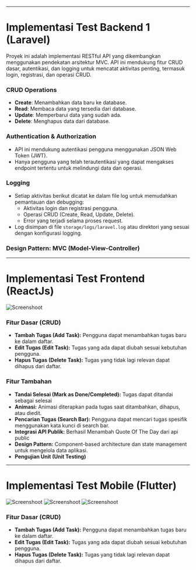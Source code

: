 -----------------------------------------------

# Implementasi Test Backend 1 (Laravel)

Proyek ini adalah implementasi RESTful API yang dikembangkan menggunakan pendekatan arsitektur MVC. API ini mendukung fitur CRUD dasar, autentikasi, dan logging untuk mencatat aktivitas penting, termasuk login, registrasi, dan operasi CRUD.

### CRUD Operations
- **Create**: Menambahkan data baru ke database.
- **Read**: Membaca data yang tersedia dari database.
- **Update**: Memperbarui data yang sudah ada.
- **Delete**: Menghapus data dari database.

### Authentication & Authorization
- API ini mendukung autentikasi pengguna menggunakan JSON Web Token (JWT). 
- Hanya pengguna yang telah terautentikasi yang dapat mengakses endpoint tertentu untuk melindungi data dan operasi.

### Logging
- Setiap aktivitas berikut dicatat ke dalam file log untuk memudahkan pemantauan dan debugging:
  - Aktivitas login dan registrasi pengguna.
  - Operasi CRUD (Create, Read, Update, Delete).
  - Error yang terjadi selama proses request.
- Log disimpan di file `storage/logs/laravel.log` atau direktori yang sesuai dengan konfigurasi logging.

### Design Pattern: MVC (Model-View-Controller)

-----------------------------------------------

# Implementasi Test Frontend (ReactJs)

![Screenshoot](frontend-1/image.png "Home")



### Fitur Dasar (CRUD)
- **Tambah Tugas (Add Task):** Pengguna dapat menambahkan tugas baru ke dalam daftar.
- **Edit Tugas (Edit Task):** Tugas yang ada dapat diubah sesuai kebutuhan pengguna.
- **Hapus Tugas (Delete Task):** Tugas yang tidak lagi relevan dapat dihapus dari daftar.

### Fitur Tambahan
- **Tandai Selesai (Mark as Done/Completed):** Tugas dapat ditandai sebagai selesai
- **Animasi:** Animasi diterapkan pada tugas saat ditambahkan, dihapus, atau diedit.
- **Pencarian Tugas (Search Bar):** Pengguna dapat mencari tugas spesifik menggunakan kata kunci di search bar.
- **Integrasi API Publik:** Berhasil Menambah Quote Of The Day dari api public
- **Design Pattern:** Component-based architecture dan state management untuk mengelola data aplikasi.
- **Pengujian Unit (Unit Testing)** 


----
# Implementasi Test Mobile (Flutter)

![Screenshoot](mobile/ss1.jpg "Home")
![Screenshoot](mobile/ss2.jpg "Add")
![Screenshoot](mobile/ss3.jpg "Edit")

### Fitur Dasar (CRUD)
- **Tambah Tugas (Add Task):** Pengguna dapat menambahkan tugas baru ke dalam daftar.
- **Edit Tugas (Edit Task):** Tugas yang ada dapat diubah sesuai kebutuhan pengguna.
- **Hapus Tugas (Delete Task):** Tugas yang tidak lagi relevan dapat dihapus dari daftar.





